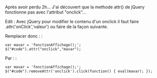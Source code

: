 Après avoir perdu 2h… J'ai découvert que la methode attr() de jQuery
fonctionne pas avec l'attribut "onclick"…

Edit : Avec jQuery pour modifier le contenu d'un onclick il faut faire
.attr('onClick','valeur') ou faire de la façon suivante.

Remplacer donc : :

    var mavar = 'fonctionAffichage();';
    $("#code").attr("onclick","mavar");

Par : :

    var mavar = 'fonctionAffichage();';
    $("#code").removeAttr('onclick').click(function() { eval(mavar); });
